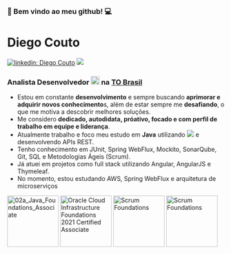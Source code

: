 ### 👋 Bem vindo ao meu github! 💻

# Diego Couto

[![linkedin: Diego Couto](https://img.shields.io/badge/-Diego%20Couto-blue?style=flat&logo=Linkedin&logoColor=white&link=https://www.linkedin.com/in/diegocorreacouto/)](https://www.linkedin.com/in/diegocorreacouto/) 
[![](https://img.shields.io/badge/Buy_Me_a_coffee!-red?style=flat&logo=buy-me-a-coffee&logoColor=black&link=https://user-images.githubusercontent.com/53017748/175069759-6bf2473d-6f3c-4b0d-a694-2d86f46d39c4.png)](https://user-images.githubusercontent.com/53017748/175069759-6bf2473d-6f3c-4b0d-a694-2d86f46d39c4.png)

### Analista Desenvolvedor <a href="#"><img style="width: 20px;" src="https://api.iconify.design/logos:java.svg"></a> na [**TO Brasil**](https://to-brasil.com/)

- Estou em constante **desenvolvimento** e sempre buscando **aprimorar e adquirir novos conhecimento**s, além de estar sempre me **desafiando**, o que me motiva a descobrir melhores soluções.
- Me considero **dedicado, autodidata, próativo, focado e com perfil de trabalho em equipe e liderança**.
- Atualmente trabalho e foco meu estudo em **Java** utilizando <a href="#">![](https://api.iconify.design/logos:spring.svg)</a> e desenvolvendo APIs REST.
- Tenho conhecimento em JUnit, Spring WebFlux, Mockito, SonarQube, Git, SQL e Metodologias Ágeis (Scrum).
- Já atuei em projetos como full stack utilizando Angular, AngularJS e Thymeleaf. 
- No momento, estou estudando AWS, Spring WebFlux e arquitetura de microserviços

<a href="#"><img width="119" alt="02a_Java_Foundations_Associate" src="https://user-images.githubusercontent.com/53017748/175122007-1dc88172-4dca-44f0-a5b0-6e7cc64686a1.png"></a>
<a href="#"><img width="119" alt="Oracle Cloud Infrastructure Foundations 2021 Certified Associate" src="https://user-images.githubusercontent.com/53017748/175121484-d29f3e64-cfe2-4fea-94cd-962caf6a0482.jpg"></a>
<a href="#"><img width="119" alt="Scrum Foundations" src="https://user-images.githubusercontent.com/53017748/175123059-d7f774be-c1ac-49a8-9915-7d53b863842f.png"></a>
<a href="#"><img width="119" alt="Scrum Foundations" src="https://user-images.githubusercontent.com/53017748/175184290-7286ee1b-a4dd-4b09-b626-41efa6139d04.png"></a>


<!--
**dccouto/dccouto** is a ✨ _special_ ✨ repository because its `README.md` (this file) appears on your GitHub profile.

Here are some ideas to get you started:

- 🔭 I’m currently working on ...
- 🌱 I’m currently learning ...
- 👯 I’m looking to collaborate on ...
- 🤔 I’m looking for help with ...
- 💬 Ask me about ...
- 📫 How to reach me: ...
- 😄 Pronouns: ...
- ⚡ Fun fact: ...
-->
